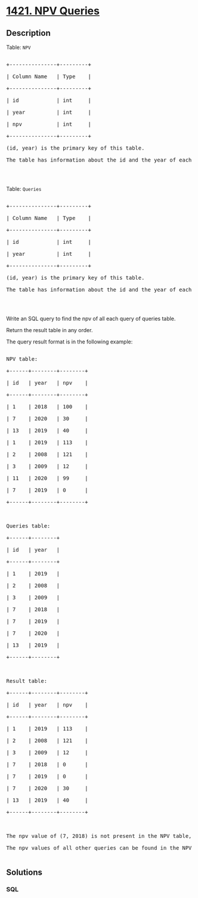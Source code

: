 # [1421. NPV Queries](https://leetcode.com/problems/npv-queries)



## Description

<p>Table: <code>NPV</code></p>



<pre>

+---------------+---------+

| Column Name   | Type    |

+---------------+---------+

| id            | int     |

| year          | int     |

| npv           | int     |

+---------------+---------+

(id, year) is the primary key of this table.

The table has information about the id and the year of each inventory and the corresponding net present value.

</pre>



<p>&nbsp;</p>



<p>Table: <code>Queries</code></p>



<pre>

+---------------+---------+

| Column Name   | Type    |

+---------------+---------+

| id            | int     |

| year          | int     |

+---------------+---------+

(id, year) is the primary key of this table.

The table has information about the id and the year of each inventory query.

</pre>



<p>&nbsp;</p>



<p>Write an SQL query to find the npv of all each query of queries table.</p>



<p>Return the result table in any order.</p>



<p>The query result format is in the following example:</p>



<pre>

NPV table:

+------+--------+--------+

| id   | year   | npv    |

+------+--------+--------+

| 1    | 2018   | 100    |

| 7    | 2020   | 30     |

| 13   | 2019   | 40     |

| 1    | 2019   | 113    |

| 2    | 2008   | 121    |

| 3    | 2009   | 12     |

| 11   | 2020   | 99     |

| 7    | 2019   | 0      |

+------+--------+--------+



Queries table:

+------+--------+

| id   | year   |

+------+--------+

| 1    | 2019   |

| 2    | 2008   |

| 3    | 2009   |

| 7    | 2018   |

| 7    | 2019   |

| 7    | 2020   |

| 13   | 2019   |

+------+--------+



Result table:

+------+--------+--------+

| id   | year   | npv    |

+------+--------+--------+

| 1    | 2019   | 113    |

| 2    | 2008   | 121    |

| 3    | 2009   | 12     |

| 7    | 2018   | 0      |

| 7    | 2019   | 0      |

| 7    | 2020   | 30     |

| 13   | 2019   | 40     |

+------+--------+--------+



The npv value of (7, 2018) is not present in the NPV table, we consider it 0.

The npv values of all other queries can be found in the NPV table.

</pre>

## Solutions

<!-- tabs:start -->

### **SQL**

```sql

```

<!-- tabs:end -->